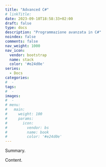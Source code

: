 ```yaml
---
title: "Advanced C#"
# linkTitle:
date: 2023-09-10T18:58:33+02:00
draft: false
type: docs
description: "Programmazione avanzata in C#"
noindex: false
comments: false
nav_weight: 1000
nav_icon:
  vendor: bootstrap
  name: stack
  color: '#e24d0e'
series:
  - Docs
categories:
#  - 
tags:
#  - 
images:
#  - 
# menu:
#   main:
#     weight: 100
#     params:
#       icon:
#         vendor: bs
#         name: book
#         color: '#e24d0e'
---
```


Summary.

<!--more-->

Content.
